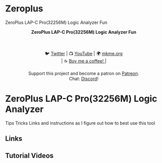 # Zeroplus
ZeroPlus LAP-C Pro(32256M) Logic Analyzer Fun 

<p align="center">
<b>ZeroPlus LAP-C Pro(32256M) Logic Analyzer Fun </b><br>
<br><br>
<br>🐦 <a href="https://twitter.com/mkmeorg">Twitter</a>
| 📺 <a href="https://www.youtube.com/mkmeorg">YouTube</a>
| 🌍 <a href="http://www.mkme.org">mkme.org</a><br>
| ☕ <a href="https://ko-fi.com/mkmeorg">Buy me a coffee! </a> |<br>
<br>
Support this project and become a patron on <a href="https://www.patreon.com/EricWilliam">Patreon</a>.<br>
Chat: <a href="https://discord.gg/j9S4Fgv">Discord</a></b>!
</p>


# ZeroPlus LAP-C Pro(32256M) Logic Analyzer

Tips Tricks Links and instructions as I figure out how to best use this tool 


## Links 




## Tutorial Videos 



